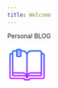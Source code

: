 ```yaml
---
title: Welcome
---
```


Personal BLOG

<a href="https://docs.google.com/presentation/d/e/2PACX-1vSWoYhdhuqHw3tFk9zxZXM0Wi0IfV24F4IKNdv13HQvan82d7HYVTRTAPBZVLML5CFWrbw25iFptXyB/pub?start=false&loop=false&delayms=3000"><img src="/img/2019/openbook.png"></a>
